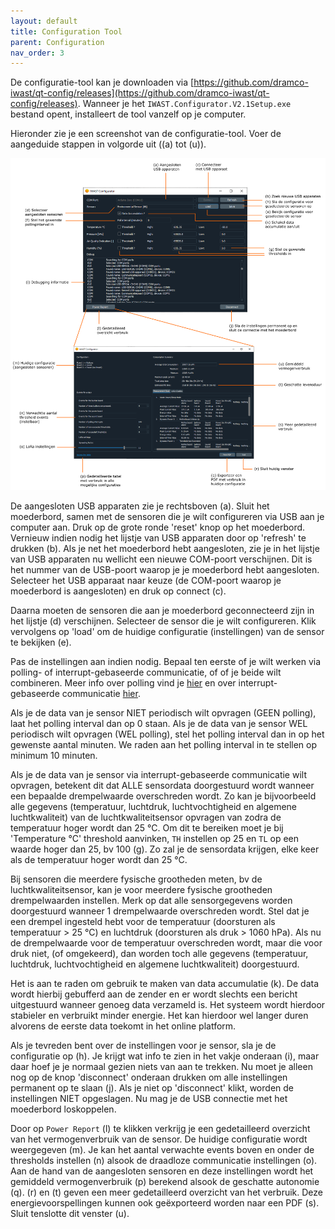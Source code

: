 ```yaml
---
layout: default
title: Configuration Tool
parent: Configuration
nav_order: 3
---
```


De configuratie-tool kan je downloaden via [https://github.com/dramco-iwast/qt-config/releases](https://github.com/dramco-iwast/qt-config/releases). 
Wanneer je het `IWAST.Configurator.V2.1Setup.exe` bestand opent, installeert de tool vanzelf op je computer.

Hieronder zie je een screenshot van de configuratie-tool. Voer de aangeduide stappen in volgorde uit ((a) tot (u)).

![](../assets/images/config-tool-fig.png)

De aangesloten USB apparaten zie je rechtsboven (a).
Sluit het moederbord, samen met de sensoren die je wilt configureren via USB aan je computer aan. 
Druk op de grote ronde 'reset' knop op het moederbord.
Vernieuw indien nodig het lijstje van USB apparaten door op 'refresh' te drukken (b).
Als je net het moederbord hebt aangesloten, zie je in het lijstje van USB apparaten nu wellicht een nieuwe COM-poort verschijnen. 
Dit is het nummer van de USB-poort waarop je je moederbord hebt aangesloten.
Selecteer het USB apparaat naar keuze (de COM-poort waarop je moederbord is aangesloten) en druk op connect (c).

Daarna moeten de sensoren die aan je moederbord geconnecteerd zijn in het lijstje (d) verschijnen. 
Selecteer de sensor die je wilt configureren. 
Klik vervolgens op 'load' om de huidige configuratie (instellingen) van de sensor te bekijken (e).

Pas de instellingen aan indien nodig. 
Bepaal ten eerste of je wilt werken via polling- of interrupt-gebaseerde communicatie, of of  je beide wilt combineren.
Meer info over polling vind je [hier](what-is-polling.html) en over interrupt-gebaseerde communicatie [hier](what-are-thresholds).

Als je de data van je sensor NIET periodisch wilt opvragen (GEEN polling), laat het polling interval dan op 0 staan.
Als je de data van je sensor WEL periodisch wilt opvragen (WEL polling), stel het polling interval dan in op het gewenste aantal minuten.
We raden aan het polling interval in te stellen op minimum 10 minuten.

Als je de data van je sensor via interrupt-gebaseerde communicatie wilt opvragen, betekent dit dat ALLE sensordata doorgestuurd wordt wanneer een bepaalde drempelwaarde overschreden wordt.
Zo kan je bijvoorbeeld alle gegevens (temperatuur, luchtdruk, luchtvochtigheid en algemene luchtkwaliteit) van de luchtkwaliteitsensor opvragen van zodra de temperatuur hoger wordt dan 25 &deg;C.
Om dit te bereiken moet je bij 'Temperature &deg;C' threshold aanvinken, `TH` instellen op 25 en `TL` op een waarde hoger dan 25, bv 100 (g). 
Zo zal je de sensordata krijgen, elke keer als de temperatuur hoger wordt dan 25 &deg;C.

Bij sensoren die meerdere fysische grootheden meten, bv de luchtkwaliteitsensor, kan je voor meerdere fysische grootheden drempelwaarden instellen.
Merk op dat alle sensorgegevens worden doorgestuurd wanneer 1 drempelwaarde overschreden wordt. 
Stel dat je een drempel ingesteld hebt voor de temperatuur (doorsturen als temperatuur > 25 &deg;C) en luchtdruk (doorsturen als druk > 1060 hPa).
Als nu de drempelwaarde voor de temperatuur overschreden wordt, maar die voor druk niet, (of omgekeerd), dan worden toch alle gegevens (temperatuur, luchtdruk, luchtvochtigheid en algemene luchtkwaliteit) doorgestuurd.

Het is aan te raden om gebruik te maken van data accumulatie (k). De data wordt hierbij gebufferd aan de zender en er wordt slechts een bericht uitgestuurd wanneer genoeg data verzameld is. Het systeem wordt hierdoor stabieler en verbruikt minder energie. Het kan hierdoor wel langer duren alvorens de eerste data toekomt in het online platform.

Als je tevreden bent over de instellingen voor je sensor, sla je de configuratie op (h). 
Je krijgt wat info te zien in het vakje onderaan (i), maar daar hoef je je normaal gezien niets van aan te trekken.
Nu moet je alleen nog op de knop 'disconnect' onderaan drukken om alle instellingen permanent op te slaan (j).
Als je niet op 'disconnect' klikt, worden de instellingen NIET opgeslagen.
Nu mag je de USB connectie met het moederbord loskoppelen.


Door op `Power Report` (l) te klikken verkrijg je een gedetailleerd overzicht van het vermogenverbruik van de sensor. De huidige configuratie wordt weergegeven (m). Je kan het aantal verwachte events boven en onder de thresholds instellen (n) alsook de draadloze communicatie instellingen (o). Aan de hand van de aangesloten sensoren en deze instellingen wordt het gemiddeld vermogenverbruik (p) berekend alsook de geschatte autonomie (q). (r) en (t) geven een meer gedetailleerd overzicht van het verbruik. Deze energievoorspellingen kunnen ook geëxporteerd worden naar een PDF (s). Sluit tenslotte dit venster (u).

